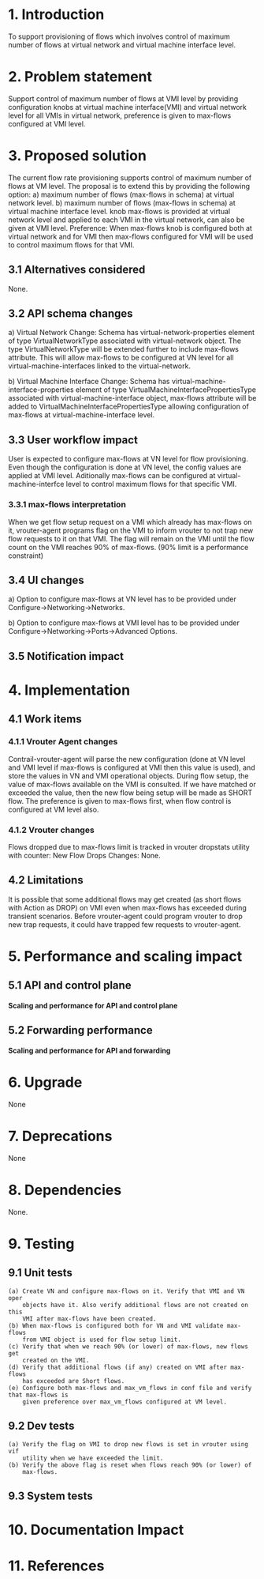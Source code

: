 
# 1. Introduction
To support provisioning of flows which involves control of maximum number of flows at virtual network and virtual machine interface level.

# 2. Problem statement
Support control of maximum number of flows at VMI level by providing configuration knobs at virtual machine interface(VMI)
and virtual network level for all VMIs in virtual network, preference is given to max-flows configured at VMI level.

# 3. Proposed solution
The current flow rate provisioning supports control of maximum number of flows at VM level. The proposal is to
extend this by providing the following option:
a) maximum number of flows (max-flows in schema) at virtual network level.
b) maximum number of flows (max-flows in schema) at virtual machine interface level.
knob max-flows is provided at virtual network level and applied to each VMI in the virtual network, can also be given at VMI level.
Preference: When max-flows knob is configured both at virtual network and for VMI then max-flows configured for VMI will be used to
control maximum flows for that VMI.

## 3.1 Alternatives considered
None.

## 3.2 API schema changes
a) Virtual Network Change:
Schema has virtual-network-properties element of type VirtualNetworkType associated with virtual-network object.
The type VirtualNetworkType will be extended further to include max-flows attribute. This will allow 
max-flows to be configured at VN level for all virtual-machine-interfaces linked to the virtual-network.

b) Virtual Machine Interface Change:
Schema has virtual-machine-interface-properties element of type VirtualMachineInterfacePropertiesType associated with
virtual-machine-interface object, max-flows attribute will be added to VirtualMachineInterfacePropertiesType allowing
configuration of max-flows at virtual-machine-interface level.

## 3.3 User workflow impact
User is expected to configure max-flows at VN level for flow provisioning. Even though the configuration
is done at VN level, the config values are applied at VMI level. Aditionally max-flows can be configured at
virtual-machine-interfce level to control maximum flows for that specific VMI.

### 3.3.1 max-flows interpretation
When we get flow setup request on a VMI which already has max-flows on it, vrouter-agent programs flag on the VMI to
inform vrouter to not trap new flow requests to it on that VMI. The flag will remain on the VMI until the flow count on
the VMI reaches 90% of max-flows. (90% limit is a performance constraint)

## 3.4 UI changes
a) Option to configure max-flows at VN level has to be provided under Configure->Networking->Networks.

b) Option to configure max-flows at VMI level has to be provided under Configure->Networking->Ports->Advanced Options.

## 3.5 Notification impact

# 4. Implementation

## 4.1 Work items

### 4.1.1 Vrouter Agent changes
Contrail-vrouter-agent will parse the new configuration (done at VN level and VMI level if max-flows 
is configured at VMI then this value is used), and store the values in VN and VMI operational objects.
During flow setup, the value of max-flows available on the VMI is consulted. If we have matched or exceeded the value,
then the new flow being setup will be made as SHORT flow. The preference is given to max-flows first, when
flow control is configured at VM level also.

### 4.1.2 Vrouter changes
Flows dropped due to max-flows limit is tracked in vrouter dropstats utility with counter: New Flow Drops
Changes: None.

## 4.2 Limitations
It is possible that some additional flows may get created (as short flows with Action as DROP) on VMI even when
max-flows has exceeded during transient scenarios. Before vrouter-agent could program vrouter to drop
new trap requests, it could have trapped few requests to vrouter-agent.
     
# 5. Performance and scaling impact
## 5.1 API and control plane
#### Scaling and performance for API and control plane

## 5.2 Forwarding performance
#### Scaling and performance for API and forwarding

# 6. Upgrade
None

# 7. Deprecations
None

# 8. Dependencies
None.

# 9. Testing
## 9.1 Unit tests
    (a) Create VN and configure max-flows on it. Verify that VMI and VN oper
        objects have it. Also verify additional flows are not created on this
        VMI after max-flows have been created.
    (b) When max-flows is configured both for VN and VMI validate max-flows
        from VMI object is used for flow setup limit.
    (c) Verify that when we reach 90% (or lower) of max-flows, new flows get
        created on the VMI.
    (d) Verify that additional flows (if any) created on VMI after max-flows
        has exceeded are Short flows.
    (e) Configure both max-flows and max_vm_flows in conf file and verify that max-flows is
        given preference over max_vm_flows configured at VM level.

## 9.2 Dev tests
    (a) Verify the flag on VMI to drop new flows is set in vrouter using vif
        utility when we have exceeded the limit.
    (b) Verify the above flag is reset when flows reach 90% (or lower) of
        max-flows.

## 9.3 System tests

# 10. Documentation Impact

# 11. References
